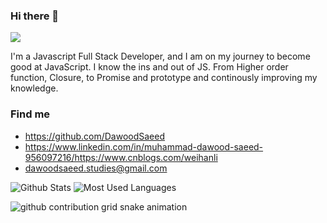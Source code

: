 ### Hi there 👋

![](https://camo.githubusercontent.com/ef58df8ce3f9c7d4948f2ce7a7c42f2903e3e0a69918d885c0fc6e72378c8085/68747470733a2f2f6d656469612e67697068792e636f6d2f6d656469612f6575416e4f6b4c4757746448472f67697068792e676966)

I'm a Javascript Full Stack Developer, and I am on my journey to become good at JavaScript. I know the ins and out of JS.
From Higher order function, Closure, to Promise and prototype and continously improving my knowledge.


### Find me

- <https://github.com/DawoodSaeed>
- <https://www.linkedin.com/in/muhammad-dawood-saeed-956097216/https://www.cnblogs.com/weihanli>
- <dawoodsaeed.studies@gmail.com>

![Github Stats](https://github-readme-stats.vercel.app/api?username=DawoodSaeed&show_icons=true&theme=dark&count_private=true)
![Most Used Languages](https://github-readme-stats.vercel.app/api/top-langs/?username=DawoodSaeed&theme=dark&layout=compact)

<picture>
  <source
    media="(prefers-color-scheme: dark)"
    srcset="https://raw.githubusercontent.com/DawoodSaeed/DawoodSaeed/output/github-contribution-grid-snake-dark.svg"
  />
  <source
    media="(prefers-color-scheme: light)"
    srcset="https://raw.githubusercontent.com/DawoodSaeed/DawoodSaeed/output/github-contribution-grid-snake.svg"
  />
  <img
    alt="github contribution grid snake animation"
    src="https://raw.githubusercontent.com/DawoodSaeed/DawoodSaeed/output/github-contribution-grid-snake.svg"
  />
</picture>
